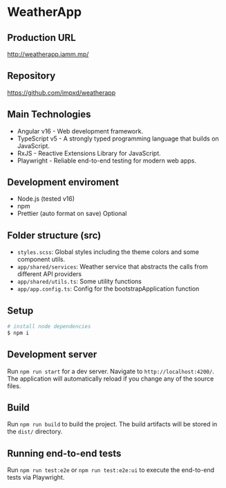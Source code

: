 # WeatherApp

## Production URL

http://weatherapp.iamm.mp/

## Repository

https://github.com/impxd/weatherapp

## Main Technologies

- Angular v16 - Web development framework.
- TypeScript v5 - A strongly typed programming language that builds on JavaScript.
- RxJS - Reactive Extensions Library for JavaScript.
- Playwright - Reliable end-to-end testing for modern web apps.

## Development enviroment

- Node.js (tested v16)
- npm
- Prettier (auto format on save) Optional

## Folder structure (src)

- `styles.scss`: Global styles including the theme colors and some component utils.
- `app/shared/services`: Weather service that abstracts the calls from different API providers
- `app/shared/utils.ts`: Some utility functions
- `app/app.config.ts`: Config for the bootstrapApplication function

## Setup

``` bash
# install node dependencies
$ npm i
```

## Development server

Run `npm run start` for a dev server. Navigate to `http://localhost:4200/`. The application will automatically reload if you change any of the source files.

## Build

Run `npm run build` to build the project. The build artifacts will be stored in the `dist/` directory.

## Running end-to-end tests

Run `npm run test:e2e` or `npm run test:e2e:ui` to execute the end-to-end tests via Playwright.
